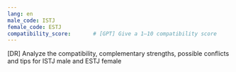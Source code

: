 ```yaml
---
lang: en
male_code: ISTJ
female_code: ESTJ
compatibility_score:       # [GPT] Give a 1–10 compatibility score
---
```


[DR] Analyze the compatibility, complementary strengths, possible conflicts and tips for ISTJ male and ESTJ female

